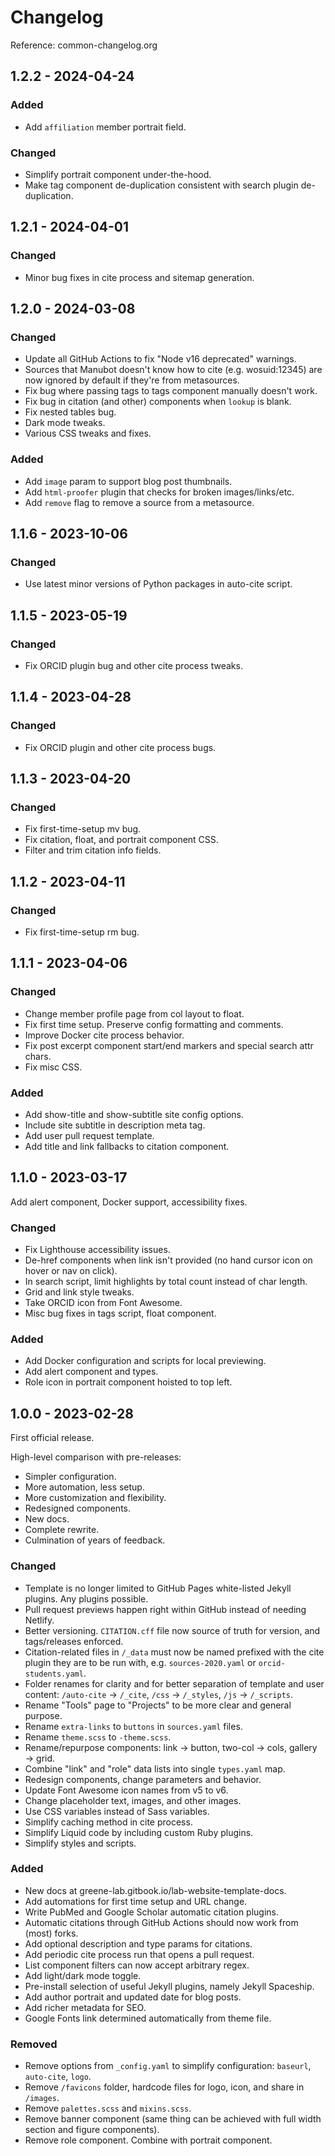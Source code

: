 # Changelog

Reference: common-changelog.org

## 1.2.2 - 2024-04-24

### Added

- Add `affiliation` member portrait field.

### Changed

- Simplify portrait component under-the-hood.
- Make tag component de-duplication consistent with search plugin de-duplication.

## 1.2.1 - 2024-04-01

### Changed

- Minor bug fixes in cite process and sitemap generation.

## 1.2.0 - 2024-03-08

### Changed

- Update all GitHub Actions to fix "Node v16 deprecated" warnings.
- Sources that Manubot doesn't know how to cite (e.g. wosuid:12345) are now ignored by default if they're from metasources.
- Fix bug where passing tags to tags component manually doesn't work.
- Fix bug in citation (and other) components when `lookup` is blank.
- Fix nested tables bug.
- Dark mode tweaks.
- Various CSS tweaks and fixes.

### Added

- Add `image` param to support blog post thumbnails.
- Add `html-proofer` plugin that checks for broken images/links/etc.
- Add `remove` flag to remove a source from a metasource. 

## 1.1.6 - 2023-10-06

### Changed

- Use latest minor versions of Python packages in auto-cite script.

## 1.1.5 - 2023-05-19

### Changed

- Fix ORCID plugin bug and other cite process tweaks.

## 1.1.4 - 2023-04-28

### Changed

- Fix ORCID plugin and other cite process bugs.

## 1.1.3 - 2023-04-20

### Changed

- Fix first-time-setup mv bug.
- Fix citation, float, and portrait component CSS.
- Filter and trim citation info fields.

## 1.1.2 - 2023-04-11

### Changed

- Fix first-time-setup rm bug.

## 1.1.1 - 2023-04-06

### Changed

- Change member profile page from col layout to float.
- Fix first time setup. Preserve config formatting and comments.
- Improve Docker cite process behavior.
- Fix post excerpt component start/end markers and special search attr chars.
- Fix misc CSS.

### Added

- Add show-title and show-subtitle site config options.
- Include site subtitle in description meta tag.
- Add user pull request template.
- Add title and link fallbacks to citation component.

## 1.1.0 - 2023-03-17

Add alert component, Docker support, accessibility fixes.

### Changed

- Fix Lighthouse accessibility issues.
- De-href components when link isn't provided (no hand cursor icon on hover or nav on click).
- In search script, limit highlights by total count instead of char length.
- Grid and link style tweaks.
- Take ORCID icon from Font Awesome.
- Misc bug fixes in tags script, float component.

### Added

- Add Docker configuration and scripts for local previewing.
- Add alert component and types.
- Role icon in portrait component hoisted to top left.

## 1.0.0 - 2023-02-28

First official release.

High-level comparison with pre-releases:

- Simpler configuration.
- More automation, less setup.
- More customization and flexibility.
- Redesigned components.
- New docs.
- Complete rewrite.
- Culmination of years of feedback.

### Changed

- Template is no longer limited to GitHub Pages white-listed Jekyll plugins. Any plugins possible.
- Pull request previews happen right within GitHub instead of needing Netlify.
- Better versioning. `CITATION.cff` file now source of truth for version, and tags/releases enforced.
- Citation-related files in `/_data` must now be named prefixed with the cite plugin they are to be run with, e.g. `sources-2020.yaml` or `orcid-students.yaml`.
- Folder renames for clarity and for better separation of template and user content: `/auto-cite` → `/_cite`, `/css` → `/_styles`, `/js` → `/_scripts`.
- Rename "Tools" page to "Projects" to be more clear and general purpose.
- Rename `extra-links` to `buttons` in `sources.yaml` files.
- Rename `theme.scss` to `-theme.scss`.
- Rename/repurpose components: link → button, two-col → cols, gallery → grid.
- Combine "link" and "role" data lists into single `types.yaml` map.
- Redesign components, change parameters and behavior.
- Update Font Awesome icon names from v5 to v6.
- Change placeholder text, images, and other images.
- Use CSS variables instead of Sass variables.
- Simplify caching method in cite process.
- Simplify Liquid code by including custom Ruby plugins.
- Simplify styles and scripts.

### Added

- New docs at greene-lab.gitbook.io/lab-website-template-docs.
- Add automations for first time setup and URL change.
- Write PubMed and Google Scholar automatic citation plugins.
- Automatic citations through GitHub Actions should now work from (most) forks.
- Add optional description and type params for citations.
- Add periodic cite process run that opens a pull request.
- List component filters can now accept arbitrary regex.
- Add light/dark mode toggle.
- Pre-install selection of useful Jekyll plugins, namely Jekyll Spaceship.
- Add author portrait and updated date for blog posts.
- Add richer metadata for SEO.
- Google Fonts link determined automatically from theme file.

### Removed

- Remove options from `_config.yaml` to simplify configuration: `baseurl`, `auto-cite`, `logo`.
- Remove `/favicons` folder, hardcode files for logo, icon, and share in `/images`.
- Remove `palettes.scss` and `mixins.scss`.
- Remove banner component (same thing can be achieved with full width section and figure components).
- Remove role component. Combine with portrait component.
